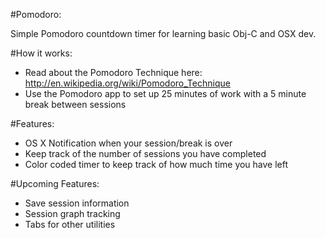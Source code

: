 #Pomodoro:

Simple Pomodoro countdown timer for learning basic Obj-C and OSX dev.

#How it works:
- Read about the Pomodoro Technique here: http://en.wikipedia.org/wiki/Pomodoro_Technique
- Use the Pomodoro app to set up 25 minutes of work with a 5 minute break between sessions


#Features:
- OS X Notification when your session/break is over
- Keep track of the number of sessions you have completed
- Color coded timer to keep track of how much time you have left


#Upcoming Features:
- Save session information
- Session graph tracking
- Tabs for other utilities
 

